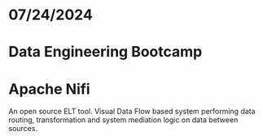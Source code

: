 # 07/24/2024
# Data Engineering Bootcamp

# Apache Nifi
An open source ELT tool.
Visual Data Flow based system performing data routing, transformation and system mediation logic on data between sources.


